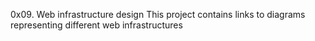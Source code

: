 0x09. Web infrastructure design
This project contains links to diagrams representing different web infrastructures